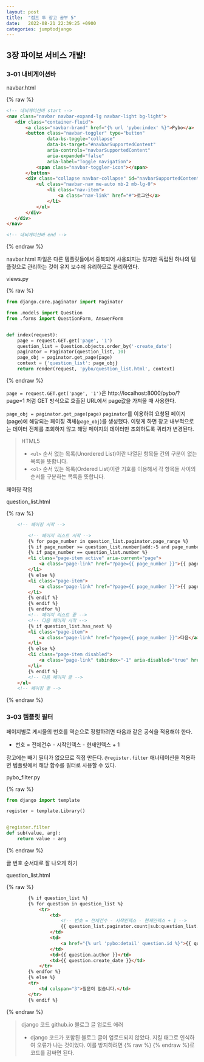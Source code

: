 ```yaml
---
layout: post
title:  "점프 투 장고 공부 5"
date:   2022-08-21 22:39:25 +0900
categories: jumptodjango
---
```


## 3장 파이보 서비스 개발!

### 3-01 내비게이션바

navbar.html

{% raw %}

```html
<!-- 내비게이션바 start -->
<nav class="navbar navbar-expand-lg navbar-light bg-light">
   <div class="container-fluid">
       <a class="navbar-brand" href="{% url 'pybo:index' %}">Pybo</a>
       <button class="navbar-toggler" type="button"
               data-bs-toggle="collapse"
               data-bs-target="#navbarSupportedContent"
               aria-controls="navbarSupportedContent"
               aria-expanded="false"
               aria-label="Toggle navigation">
           <span class="navbar-toggler-icon"></span>
       </button>
       <div class="collapse navbar-collapse" id="navbarSupportedContent">
           <ul class="navbar-nav me-auto mb-2 mb-lg-0">
               <li class="nav-item">
                   <a class="nav-link" href="#">로그인</a>
               </li>
           </ul>
       </div>
   </div>
</nav>

<!-- 내비게이션바 end -->
```
{% endraw %}



navbar.html 파일은 다른 템플릿들에서 중복되어 사용되지는 않지만 독립된 하나의 템플릿으로 관리하는 것이 유지 보수에 유리하므로 분리하였다.


views.py

{% raw %}

```python
from django.core.paginator import Paginator

from .models import Question
from .forms import QuestionForm, AnswerForm


def index(request):
    page = request.GET.get('page', '1')
    question_list = Question.objects.order_by('-create_date')
    paginator = Paginator(question_list, 10)
    page_obj = paginator.get_page(page)
    context = {'question_list': page_obj}
    return render(request, 'pybo/question_list.html', context)
```
{% endraw %}



`page = request.GET.get('page', '1')`은 http://localhost:8000/pybo/?page=1 처럼 GET 방식으로 호출된 URL에서 page값을 가져올 때 사용한다. 

`page_obj = paginator.get_page(page)`
`paginator`를 이용하여 요청된 페이지(page)에 해당되는 페이징 객체(`page_obj`)를 생성했다. 이렇게 하면 장고 내부적으로는 데이터 전체를 조회하지 않고 해당 페이지의 데이터만 조회하도록 쿼리가 변경된다.


> HTML5
> * `<ul>` 순서 없는 목록(Unordered List)이란 나열된 항목들 간의 구분이 없는 목록을 뜻합니다. 
> * `<ol>` 순서 있는 목록(Ordered List)이란 기호를 이용해서 각 항목들 사이의 순서를 구분하는 목록을 뜻합니다.



페이징 작업

question_list.html

{% raw %}
```html
    <!-- 페이징 시작 -->

        <!-- 페이지 리스트 시작 -->
        {% for page_number in question_list.paginator.page_range %}
        {% if page_number >= question_list.number|add:-5 and page_number <= question_list|add:5 %}<!-- 현재 페이지 기준으로 좌우 5개씩 보이도록 만든다. -->
        {% if page_number == question_list.number %}
        <li class="page-item active" aria-current="page">
            <a class="page-link" href="?page={{ page_number }}">{{ page_number }}</a>
        </li>
        {% else %}
        <li class="page-item">
            <a class="page-link" href="?page={{ page_number }}">{{ page_number }}</a>
        </li>
        {% endif %}
        {% endif %}
        {% endfor %}
        <!-- 페이지 리스트 끝 -->
        <!-- 다음 페이지 시작 -->
        {% if question_list.has_next %}
        <li class="page-item">
            <a class="page-link" href="?page={{ page_number }}">다음</a>
        </li>
        {% else %}
        <li class="page-item disabled">
            <a class="page-link" tabindex="-1" aria-disabled="true" href="#">다음</a>
        </li>
        {% endif %}
        <!-- 다음 페이지 끝 -->
    </ul>
    <!-- 페이징 끝 -->
```

{% endraw %}



### 3-03 템플릿 필터

페이지별로 게시물의 번호를 역순으로 정렬하려면 다음과 같은 공식을 적용해야 한다.

* 번호 = 전체건수 - 시작인덱스 - 현재인덱스 + 1

장고에는 빼기 필터가 없으므로 직접 만든다. `@register.filter` 애너테이션을 적용하면 템플릿에서 해당 함수를 필터로 사용할 수 있다.

pybo_filter.py

{% raw %}
```python
from django import template

register = template.Library()


@register.filter
def sub(value, arg):
    return value - arg
```
{% endraw %}


글 번호 순서대로 잘 나오게 하기

question_list.html

{% raw %}
```html
        {% if question_list %}
        {% for question in question_list %}
            <tr>
                <td>
                    <!-- 번호 = 전체건수 - 시작인덱스 - 현재인덱스 + 1 -->
                    {{ question_list.paginator.count|sub:question_list.start_index|sub:forloop.counter0|add:1 }}
                </td>
                <td>
                    <a href="{% url 'pybo:detail' question.id %}">{{ question.subject }}</a>
                </td>
                <td>{{ question.author }}</td>
                <td>{{ question.create_date }}</td>
            </tr>
        {% endfor %}
        {% else %}
        <tr>
            <td colspan="3">질문이 없습니다.</td>
        </tr>
        {% endif %}
```
{% endraw %}



> django 코드 github.io 블로그 글 업로드 에러
> * django 코드가 포함된 블로그 글이 업로드되지 않았다. 지킬 태그로 인식하여 오류가 나는 것이었다. 이를 방지하려면 \{\% raw \%\} \{\% endraw \%\}로 코드를 감싸면 된다.
